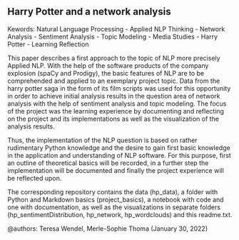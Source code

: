 ## Harry Potter and a network analysis

Kewords: Natural Language Processing - Applied NLP Thinking - Network Analysis - Sentiment Analysis - Topic Modeling - Media Studies - Harry Potter - Learning Reflection

This paper describes a first approach to the topic of NLP more precisely Applied NLP. 
With the help of the software products of the company explosion (spaCy and Prodigy), the basic features of NLP are to be comprehended and applied to an exemplary project topic. 
Data from the harry potter saga in the form of its film scripts was used for this opportunity in order to achieve initial analysis results in the question area of network analysis with the help of sentiment analysis and topic modeling. 
The focus of the project was the learning experience by documenting and reflecting on the project and its implementations as well as the visualization of the analysis results. 

Thus, the implementation of the NLP question is based on rather rudimentary Python knowledge and the desire to gain first basic knowledge in the application and understanding of NLP software. 
For this purpose, first an outline of theoretical basics will be recorded, in a further step the implementation will be documented and finally the project experience will be reflected upon. 

The corresponding repository contains the data (hp_data), a folder with Python and Markdown basics (project_basics), a notebook with code and one with documentation, as well as the visualizations in separate folders (hp_sentimentDistribution, hp_network, hp_wordclouds) and this readme.txt.


@authors: Teresa Wendel, Merle-Sophie Thoma (January 30, 2022)